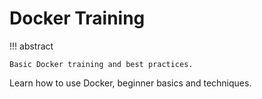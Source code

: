 # Docker Training

!!! abstract

    Basic Docker training and best practices.

Learn how to use Docker, beginner basics and techniques.
